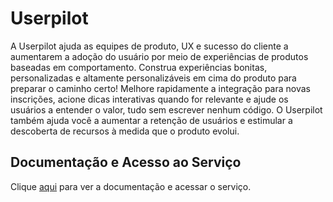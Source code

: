 # Userpilot

A Userpilot ajuda as equipes de produto, UX e sucesso do cliente a aumentarem a adoção do usuário por meio de experiências de produtos baseadas em comportamento. Construa experiências bonitas, personalizadas e altamente personalizáveis em cima do produto para preparar o caminho certo! Melhore rapidamente a integração para novas inscrições, acione dicas interativas quando for relevante e ajude os usuários a entender o valor, tudo sem escrever nenhum código. O Userpilot também ajuda você a aumentar a retenção de usuários e estimular a descoberta de recursos à medida que o produto evolui.

## Documentação e Acesso ao Serviço

Clique [aqui](https://userpilot.com) para ver a documentação e acessar o serviço.